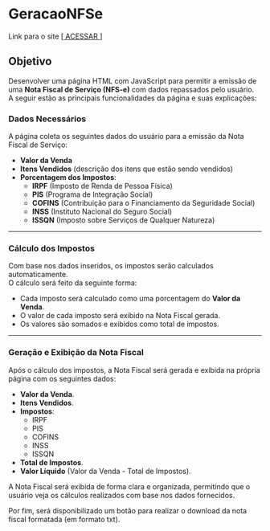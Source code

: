 # GeracaoNFSe

Link para o site [[ ACESSAR ](https://main.dkife1rhl6lbv.amplifyapp.com)]

## Objetivo

Desenvolver uma página HTML com JavaScript para permitir a emissão de uma **Nota Fiscal de Serviço (NFS-e)** com dados repassados pelo usuário. <br>
A seguir estão as principais funcionalidades da página e suas explicações:

### Dados Necessários

A página coleta os seguintes dados do usuário para a emissão da Nota Fiscal de Serviço:

- **Valor da Venda**
- **Itens Vendidos** (descrição dos itens que estão sendo vendidos)
- **Porcentagem dos Impostos**:
    - **IRPF** (Imposto de Renda de Pessoa Física)
    - **PIS** (Programa de Integração Social)
    - **COFINS** (Contribuição para o Financiamento da Seguridade Social)
    - **INSS** (Instituto Nacional do Seguro Social)
    - **ISSQN** (Imposto sobre Serviços de Qualquer Natureza)

---

### Cálculo dos Impostos

Com base nos dados inseridos, os impostos serão calculados automaticamente. <br>
O cálculo será feito da seguinte forma:

- Cada imposto será calculado como uma porcentagem do **Valor da Venda**.
- O valor de cada imposto será exibido na Nota Fiscal gerada.
- Os valores são somados e exibidos como total de impostos.

---

### Geração e Exibição da Nota Fiscal

Após o cálculo dos impostos, a Nota Fiscal será gerada e exibida na própria página com os seguintes dados:

- **Valor da Venda**.
- **Itens Vendidos**.
- **Impostos**:
    - IRPF
    - PIS
    - COFINS
    - INSS
    - ISSQN
- **Total de Impostos**.
- **Valor Líquido** (Valor da Venda - Total de Impostos).

A Nota Fiscal será exibida de forma clara e organizada, permitindo que o usuário veja os cálculos realizados com base nos dados fornecidos.

Por fim, será disponibilizado um botão para realizar o download da nota fiscal formatada (em formato txt).
